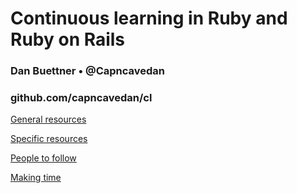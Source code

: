 # Continuous learning in Ruby and Ruby on Rails

### Dan Buettner • @Capncavedan

### github.com/capncavedan/cl

[General resources](general_resources.md)

[Specific resources](specific_resources.md)

[People to follow](people.md)

[Making time](making_time.md)

